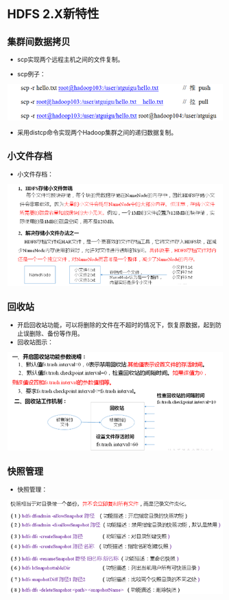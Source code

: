 # HDFS 2.X新特性

## 集群间数据拷贝

  - scp实现两个远程主机之间的文件复制。
  
  - scp例子：
  
  ![scp例子](./图片/scp例子.PNG)
  
  - 采用distcp命令实现两个Hadoop集群之间的递归数据复制。
  
## 小文件存档

  - 小文件存档：
  
  ![小文件存档](./图片/小文件存档.PNG)
  
## 回收站

  - 开启回收站功能，可以将删除的文件在不超时的情况下，恢复原数据，起到防止误删除、备份等作用。
  - 回收站图示：
  
  ![回收站](./图片/回收站.PNG)
  
## 快照管理

  - 快照管理：
  
  ![快照管理](./图片/快照管理.PNG)
  
